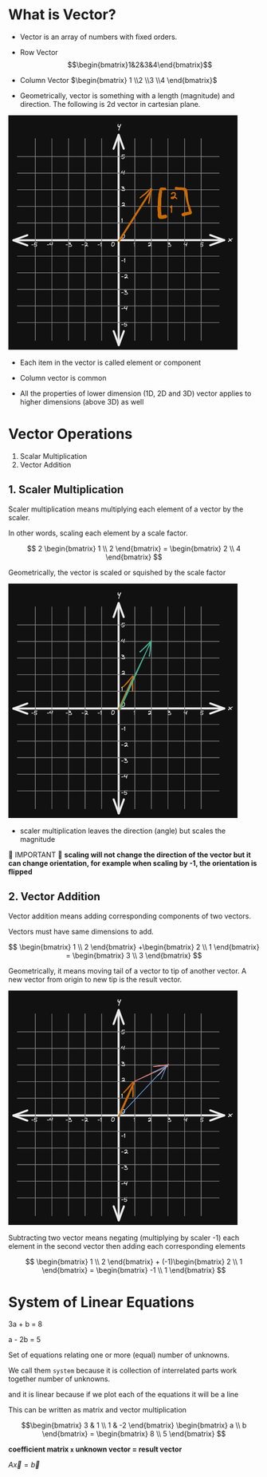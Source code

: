 # What is Vector?

* Vector is an array of numbers with fixed orders.

* Row Vector $$\begin{bmatrix}1&2&3&4\end{bmatrix}$$

* Column Vector $\begin{bmatrix} 1 \\2 \\3 \\4 \end{bmatrix}$

* Geometrically, vector is something with a length (magnitude) and direction. The following is 2d vector in cartesian plane.

![Vector in Cartesian Plane](./img/001.vector.excalidraw.png)

* Each item in the vector is called element or component

* Column vector is common

* All the properties of lower dimension (1D, 2D and 3D) vector applies to higher dimensions (above 3D) as well

# Vector Operations

1. Scalar Multiplication
2. Vector Addition

## 1. Scaler Multiplication

Scaler multiplication means multiplying each element of a vector by the scaler. 

In other words, scaling each element by a scale factor.

$$
2 \begin{bmatrix} 1 \\ 2 \end{bmatrix} = \begin{bmatrix} 2 \\ 4 \end{bmatrix}
$$

Geometrically, the vector is scaled or squished by the scale factor

![image Vector scaling](./img/002.vector-scaling.excalidraw.png)

* scaler multiplication leaves the direction (angle) but scales the magnitude

🔴 IMPORTANT 🔴 **scaling will not change the direction of the vector but it can change orientation, for example when scaling by -1, the orientation is flipped** 

## 2. Vector Addition

Vector addition means adding corresponding components of two vectors.

Vectors must have same dimensions to add.

$$
\begin{bmatrix} 1 \\ 2 \end{bmatrix} +\begin{bmatrix} 2 \\ 1 \end{bmatrix} = \begin{bmatrix} 3 \\ 3 \end{bmatrix}
$$

Geometrically, it means moving tail of a vector to tip of another vector. A new vector from origin to new tip is the result vector.

![image Vector addition](./img/002.vector-addition.excalidraw.png)

Subtracting two vector means negating (multiplying by scaler -1) each element in the second vector then adding each corresponding elements

$$
\begin{bmatrix} 1 \\ 2 \end{bmatrix} + (-1)\begin{bmatrix} 2 \\ 1 \end{bmatrix} = \begin{bmatrix} -1 \\ 1 \end{bmatrix}
$$

# System of Linear Equations

3a + b = 8

a - 2b = 5

Set of equations relating one or more (equal) number of unknowns.

We call them `system` because it is collection of interrelated parts work together number of unknowns.

and it is linear because if we plot each of the equations it will be a line 

This can be written as matrix and vector multiplication

$$\begin{bmatrix} 3 & 1 \\
1 & -2 \end{bmatrix} \begin{bmatrix} a \\
b \end{bmatrix} = \begin{bmatrix} 8 \\
5 \end{bmatrix}
$$

**coefficient matrix `x` unknown vector = result vector**

$A\vec{x} = \vec{b}$